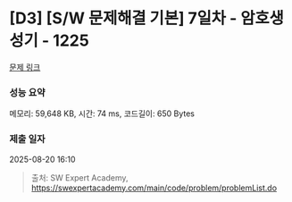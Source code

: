 # [D3] [S/W 문제해결 기본] 7일차 - 암호생성기 - 1225 

[문제 링크](https://swexpertacademy.com/main/code/problem/problemDetail.do?contestProbId=AV14uWl6AF0CFAYD) 

### 성능 요약

메모리: 59,648 KB, 시간: 74 ms, 코드길이: 650 Bytes

### 제출 일자

2025-08-20 16:10



> 출처: SW Expert Academy, https://swexpertacademy.com/main/code/problem/problemList.do